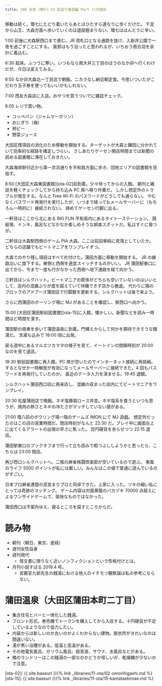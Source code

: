 ```yaml
---
title: 290 日目（晴れ）23 区巡り復習編 Part 7/大田区
---
```


移動は続く。環七にたどり着いたらあとはひたすら道なりに歩くだけだ。
千足から山王、大森方面へ歩いていくのは退屈極まりない。環七はほんとうに辛い。

1:00 前後に大森駅西口まで進む。JR 改札口となる通路を抜け、入新井公園で一夜を過ごすことにする。
風邪はもう治ったと思われるが、いちおう雨合羽を余計に着込む。

6:30 起床。ふつうに寒い。いつもなら南大井三丁目のほうのなか卯へ行くわけだが、今日は変えてみる。

6:50 なか卯大森北一丁目店で朝飯。ニカラなし納豆朝定食。今思いついたがこだわり玉子券を使ってもいいかもしれない。

7:00 西友大森店に入店。おやつを買うついでに雑誌チェック。

8:05 レジで買い物。
* コッペパン（ジャムマーガリン）
* おにぎり（梅）
* 柿ピー
* 野菜ジュース

大田区残項目の消化のため移動を開始する。ターゲットが大森と鎌田に分かれていて効率的な経路を確定しづらい。
さしあたりゲーセン開店時間までは新聞の読める図書館に滞在しておきたい。

大森海岸駅付近から第一京浜通りを平和島方面に歩き、団地エリアの図書館を目指す。

8:50 [大田区大森東図書館][ota-02]前到着。少々待ってからの入館。
朝刊と雑誌を軽くチェックしてから持ち込み PC 席へ移り作業だ。
しかし想定外のトラブルが発生する。なんと Free Wi-Fi のパスワードがどうしても通らない。
やむなくパスワード再発行を実行したが、いつまで経ってもメールサーバーに（もちろん一時的に）接続されない。
諦めてゲーセン行脚に出る。

一軒目はここから北にある BIG FUN 平和島内にあるタイトーステーション。
競艇場、ドンキ、風呂などなかなか楽しめそうな娯楽スポットだ。私はすぐに発つが。

二軒目は大森駅西側のゲーム PIA 大森。ここは前回単純に見落としていたか。
どちらの店舗でもビートマニアをワンプレイずつ。

大森でのやり残し項目はすべて片付けた。蒲田方面に移動を開始する。
JR の線路沿いに南下する。東側と西側を適宜スイッチするのがいい。
JR 蒲田駅東口に出てから、今まで一度も行かなかった西側へ地下通路を経て向かう。

三軒目はシルクハット。ビートマニアの筐体がどちらも空いていないのはいいとして、店内の混雑ぶりが度を超えていて待機できず店から撤退。
代わりに隣のブロックのアドアーズ蒲田店で行脚数を更新する。シルクハットは後で来よう。

さらに西蒲田のボーリング場に MJ があることを確認し、駅西口へ向かう。

15:00 [大田区蒲田駅前図書館][ota-15]に入館。懐かしい。新聞などを読み一時間ほど時間を潰す。

蒲田駅の南東を歩いて蒲田温泉に到着。門構えからして何かを期待できそうな銭湯だ。
洗濯も込みで 18:00 頃に出発。

戻る道中にあるマルエツカマタの様子を見て、イートインの閉鎖時刻が 20:00 なのを見て退店。

18:30 駅前図書館に再入館。PC 席が空いたのでインターネット接続に再挑戦。
するとなぜか一時解放が有効になってメールサーバーに接続できた。4 回もパスワードを再発行していたのか。
直近のデータ入力を済ませる。19:45 退館。

シルクハット蒲田西口店に再来店し、混雑の収まった店内にてビートマニアをワンプレイ。

20:30 松屋蒲田店で晩飯。ネギ塩豚肩ロース丼並。ネギ塩系を食うといつも思うが、焼肉の熱さとネギの冷たさがマッチしていない感がある。

21:00 環八前のボウリング場一階のゲームズ IMON にて MJ 遊戯。
想定外だったのはこの店の営業時間だ。閉店時刻がなんと 22:30 だ。プレイ中に画面左上に出てくるアラートの出現の早さに焦った。
百円硬貨を余らせつつ 22:15 退店。

蒲田駅東口のブックオフまで行って立ち読みで暇つぶししようかと思ったら、こちらは 23:00 閉店。

再び西口シルクハットへ。二階の麻雀格闘倶楽部が空いているので遊ぶ。
東風のライフ 5000 ポイントが私には厳しい。みんなはこの値で普通に遊んでいるのがすごい。

日本プロ麻雀連盟の高宮まりプロと同卓できた。上家に入った。ツキの細い私にとっては奇跡のマッチング。
ゲーム内容は対面黄龍のバカヅキ 70000 点超えによるワンサイドゲームで、愉快なものではなかった。

蒲田西口は不案内ゆえ、寝るところを探すところからだ。

# 読み物

* 朝刊（朝日、東京、産経）
* 週刊女性自身
* 週刊現代
  * 怪文書に限りなく近いノンフィクションという性格付けとは。
* 月刊小説すばる 2019.4 号。
  * 宮藤官九郎先生の銭湯における他人のイチモツ観察論は私の参考にならない。

# 蒲田温泉（大田区蒲田本町二丁目）

* 集合住宅とバーと一体化した銭湯。
* フロント形式。券売機でトークンを購入してから入店する。十円硬貨が不足しているようなので協力したい。
* 内装からは新しいのか古いのかよくわからない建物。脱衣所がきれいなのは間違いない。
* 湯が黒い浴槽がある。低温と高温がある。
* その他電気風呂、ガリウム風呂、超音波、サウナ、水風呂などがある。
* 隣のランドリーはこの銭湯の一部なのかどうか怪しいが、乾燥機が少ないので注意。

[ota-02]: {{ site.baseurl }}{% link _libraries/11-ota/02-omorihigashi.md %}
[ota-15]: {{ site.baseurl }}{% link _libraries/11-ota/15-kamataekimae.md %}
